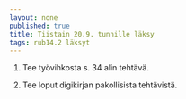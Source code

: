 ```yaml
---
layout: none
published: true
title: Tiistain 20.9. tunnille läksy
tags: rub14.2 läksyt
---
```

1. Tee työvihkosta s. 34 alin tehtävä.

2. Tee loput digikirjan pakollisista tehtävistä.



